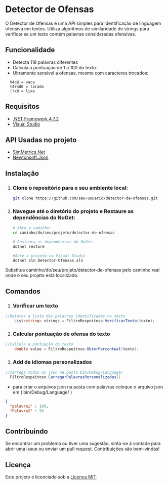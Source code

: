 # Detector de Ofensas

O Detector de Ofensas é uma API simples para identificação de linguagem ofensiva em textos. Utiliza algoritmos de similaridade de strings para verificar se um texto contém palavras consideradas ofensivas.

## Funcionalidade

- Detecta 118 palavras diferentes
- Calcula a pontuação de 1 a 100 do texto.
- Ultramente sensivel a ofensas, mesmo com caracteres trocados:
```
  V4c@ = vaca
  t4r4d0 = tarado
  |!x0 = lixo
```

## Requisitos

- [.NET Framework 4.7.2](https://dotnet.microsoft.com/pt-br/download/dotnet-framework/net472)
- [Visual Studio](https://visualstudio.microsoft.com/pt-br/)

## API Usadas no projeto
- [SimMetrics.Net](https://www.nuget.org/packages/SimMetrics.Net) 
- [Newtonsoft.Json](https://www.nuget.org/packages/Newtonsoft.Json)


## Instalação

1. ### Clone o repositório para o seu ambiente local:

   ```bash
   git clone https://github.com/seu-usuario/detector-de-ofensas.git

2. ### Navegue até o diretório do projeto e Restaure as dependências do NuGet:
   ```bash
   # Abre o caminho:
   cd caminho/do/seu/projeto/detector-de-ofensas

   # Restaura as dependências do NuGet:
   dotnet restore

   #Abre o projeto no Visual Studio
   dotnet sln Detector-Ofensas.sln
   ```
  Substitua caminho/do/seu/projeto/detector-de-ofensas pelo caminho real onde o seu projeto está localizado.

## Comandos

  1. ### Verificar um texto
```csharp
//Retorna a lista das palavras identificadas no texto
    List<string> strings = FiltroRespeitoso.VerificarTexto(texto);
```

  2. ### Calcular pontuação de ofensa do texto
```csharp
//Calcula a pontuação do texto
    double value = FiltroRespeitoso.ObterPercentual(texto);
```

  3. ### Add de idiomas personalizados

  ```csharp
  //carrega todos os json na pasta bin/Debug/Language/
    FiltroRespeitoso.CarregarPalavrasPersonalizadas()
  ```

  - para criar o arquivos json na pasta com palavras coloque o arquivo json em ( bin/Debug/Language/ )

  ```json
  {
    "palavra1" : 100,
    "Palavra2" : 50
  }
  ```

## Contribuindo

Se encontrar um problema ou tiver uma sugestão, sinta-se à vontade para abrir uma issue ou enviar um pull request. Contribuições são bem-vindas!

## Licença

Este projeto é licenciado sob a [Licença MIT](LICENSE).